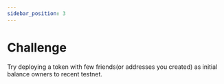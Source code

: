 ```yaml
---
sidebar_position: 3
---
```


# Challenge

Try deploying a token with few friends(or addresses you created) as initial balance owners to recent testnet.
